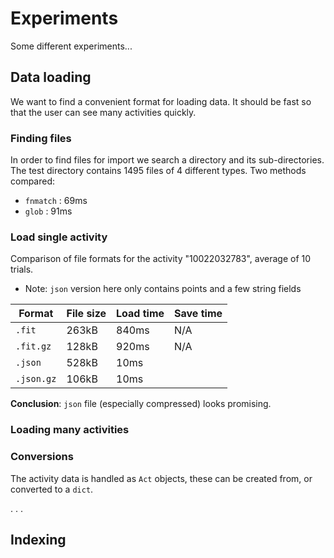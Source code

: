 # Experiments

Some different experiments...

## Data loading

We want to find a convenient format for loading data. It should be fast so that the user can see many activities quickly.

### Finding files

In order to find files for import we search a directory and its sub-directories. The test directory contains 1495 files of 4 different types. Two methods compared:

-   `fnmatch` : 69ms
-   `glob` : 91ms

### Load single activity

Comparison of file formats for the activity "10022032783", average of 10 trials.

-   Note: `json` version here only contains points and a few string fields

| Format     | File size | Load time | Save time |
|------------|-----------|-----------|-----------|
| `.fit`     | 263kB     | 840ms     | N/A       |
| `.fit.gz`  | 128kB     | 920ms     | N/A       |
| `.json`    | 528kB     | 10ms      |           |
| `.json.gz` | 106kB     | 10ms      |           |

**Conclusion**: `json` file (especially compressed) looks promising.

### Loading many activities

### Conversions

The activity data is handled as `Act` objects, these can be created from, or converted to a `dict`.

. . .

## Indexing